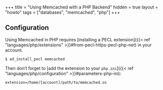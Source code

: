 +++
title = "Using Memcached with a PHP Backend"
hidden = true
layout = "howto"
tags = ["databases", "memcached", "php"]
+++

## Configuration

Using Memcached in PHP requires [installing a PECL extension]({{< ref "languages/php/extensions" >}}#from-pecl-https-pecl-php-net) in your account.

```
$ ad_install_pecl memcached
```

Then don’t forget to [add the extension to your `php.ini`]({{< ref "languages/php/configuration" >}}#parameters-php-ini):

```
extension=/home/[account]/path/to/memcached.so
```
